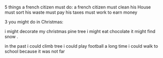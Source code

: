 
5 things a french citizen must do:
a french citizen must clean his House
must sort his waste
must pay his taxes
must work to earn money





3 you might do in Christmas:

i might decorate my christmas pine tree
i might eat chocolate
it might find snow .


in the past i could climb tree
i could play football a long time
i could walk to school because it was not far

